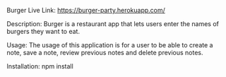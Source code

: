 Burger
Live Link: https://burger-party.herokuapp.com/

Description: Burger is a restaurant app that lets users enter the names of burgers they want to eat.

Usage: The usage of this application is for a user to be able to create a note, save a note, review previous notes and delete previous notes.


Installation: npm install

